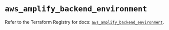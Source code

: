 # `aws_amplify_backend_environment`

Refer to the Terraform Registry for docs: [`aws_amplify_backend_environment`](https://registry.terraform.io/providers/hashicorp/aws/6.6.0/docs/resources/amplify_backend_environment).
